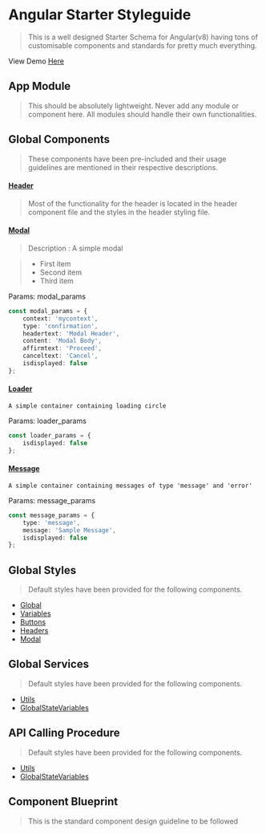 # Angular Starter Styleguide
> This is a well designed Starter Schema for Angular(v8) having tons of 
customisable components and standards for pretty much everything.

View Demo [Here](https://tosh99.github.io/AngularStarter/)

## App Module
> This should be absolutely lightweight. Never add any module or component here. All 
modules should handle their own functionalities.

## Global Components
> These components have been pre-included and their usage guidelines are mentioned 
in their respective descriptions. 


#### [Header]() 
> Most of the functionality for the header is located in the header component 
file and the styles in the header styling file.

#### [Modal]() 
> Description : A simple modal
	
>- First item
>- Second item
>- Third item


Params: modal_params
```typescript
const modal_params = {
    context: 'mycontext', 
    type: 'confirmation', 
    headertext: 'Modal Header', 
    content: 'Modal Body', 
    affirmtext: 'Proceed', 
    canceltext: 'Cancel',  
    isdisplayed: false
};
```

#### [Loader]() 
    A simple container containing loading circle


Params: loader_params
```typescript
const loader_params = {
    isdisplayed: false
};
```



#### [Message]() 
    A simple container containing messages of type 'message' and 'error'

Params: message_params
```typescript
const message_params = {
    type: 'message',
    message: 'Sample Message',
    isdisplayed: false
};
```



## Global Styles
> Default styles have been provided for the following components. 

* [Global](https://github.com/tosh99/AngularStarter/blob/master/src/styles.scss)
* [Variables](https://github.com/tosh99/AngularStarter/blob/master/src/app/shared/stylesheets/variables.scss)
* [Buttons](https://github.com/tosh99/AngularStarter/blob/master/src/app/shared/stylesheets/buttons.scss)
* [Headers](https://github.com/tosh99/AngularStarter/blob/master/src/app/shared/components/header/header.component.scss)
* [Modal](https://github.com/tosh99/AngularStarter/blob/master/src/app/shared/components/modal/modal.component.scss)

## Global Services
> Default styles have been provided for the following components. 

* [Utils](https://github.com/tosh99/AngularStarter/blob/master/src/styles.scss)
* [GlobalStateVariables](https://github.com/tosh99/AngularStarter/blob/master/src/app/shared/stylesheets/variables.scss)

## API Calling Procedure
> Default styles have been provided for the following components. 

* [Utils](https://github.com/tosh99/AngularStarter/blob/master/src/styles.scss)
* [GlobalStateVariables](https://github.com/tosh99/AngularStarter/blob/master/src/app/shared/stylesheets/variables.scss)


## Component Blueprint
> This is the standard component design guideline to be followed

